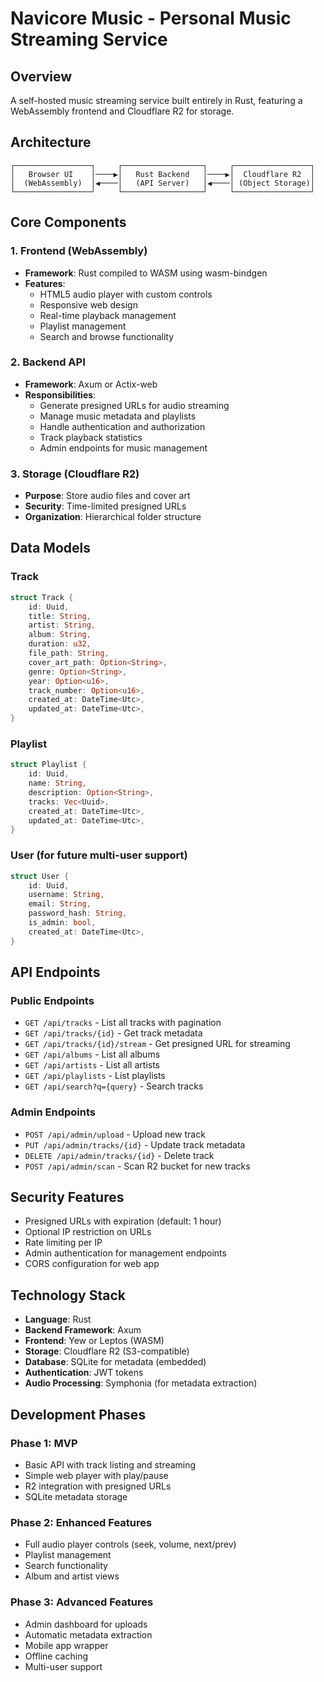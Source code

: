 # Navicore Music - Personal Music Streaming Service

## Overview
A self-hosted music streaming service built entirely in Rust, featuring a WebAssembly frontend and Cloudflare R2 for storage.

## Architecture

```
┌─────────────────┐     ┌──────────────────┐     ┌─────────────────┐
│   Browser UI    │────▶│   Rust Backend   │────▶│  Cloudflare R2  │
│  (WebAssembly)  │◀────│   (API Server)   │◀────│ (Object Storage)│
└─────────────────┘     └──────────────────┘     └─────────────────┘
```

## Core Components

### 1. Frontend (WebAssembly)
- **Framework**: Rust compiled to WASM using wasm-bindgen
- **Features**:
  - HTML5 audio player with custom controls
  - Responsive web design
  - Real-time playback management
  - Playlist management
  - Search and browse functionality

### 2. Backend API
- **Framework**: Axum or Actix-web
- **Responsibilities**:
  - Generate presigned URLs for audio streaming
  - Manage music metadata and playlists
  - Handle authentication and authorization
  - Track playback statistics
  - Admin endpoints for music management

### 3. Storage (Cloudflare R2)
- **Purpose**: Store audio files and cover art
- **Security**: Time-limited presigned URLs
- **Organization**: Hierarchical folder structure

## Data Models

### Track
```rust
struct Track {
    id: Uuid,
    title: String,
    artist: String,
    album: String,
    duration: u32,
    file_path: String,
    cover_art_path: Option<String>,
    genre: Option<String>,
    year: Option<u16>,
    track_number: Option<u16>,
    created_at: DateTime<Utc>,
    updated_at: DateTime<Utc>,
}
```

### Playlist
```rust
struct Playlist {
    id: Uuid,
    name: String,
    description: Option<String>,
    tracks: Vec<Uuid>,
    created_at: DateTime<Utc>,
    updated_at: DateTime<Utc>,
}
```

### User (for future multi-user support)
```rust
struct User {
    id: Uuid,
    username: String,
    email: String,
    password_hash: String,
    is_admin: bool,
    created_at: DateTime<Utc>,
}
```

## API Endpoints

### Public Endpoints
- `GET /api/tracks` - List all tracks with pagination
- `GET /api/tracks/{id}` - Get track metadata
- `GET /api/tracks/{id}/stream` - Get presigned URL for streaming
- `GET /api/albums` - List all albums
- `GET /api/artists` - List all artists
- `GET /api/playlists` - List playlists
- `GET /api/search?q={query}` - Search tracks

### Admin Endpoints
- `POST /api/admin/upload` - Upload new track
- `PUT /api/admin/tracks/{id}` - Update track metadata
- `DELETE /api/admin/tracks/{id}` - Delete track
- `POST /api/admin/scan` - Scan R2 bucket for new tracks

## Security Features
- Presigned URLs with expiration (default: 1 hour)
- Optional IP restriction on URLs
- Rate limiting per IP
- Admin authentication for management endpoints
- CORS configuration for web app

## Technology Stack
- **Language**: Rust
- **Backend Framework**: Axum
- **Frontend**: Yew or Leptos (WASM)
- **Storage**: Cloudflare R2 (S3-compatible)
- **Database**: SQLite for metadata (embedded)
- **Authentication**: JWT tokens
- **Audio Processing**: Symphonia (for metadata extraction)

## Development Phases

### Phase 1: MVP
- Basic API with track listing and streaming
- Simple web player with play/pause
- R2 integration with presigned URLs
- SQLite metadata storage

### Phase 2: Enhanced Features
- Full audio player controls (seek, volume, next/prev)
- Playlist management
- Search functionality
- Album and artist views

### Phase 3: Advanced Features
- Admin dashboard for uploads
- Automatic metadata extraction
- Mobile app wrapper
- Offline caching
- Multi-user support